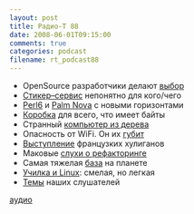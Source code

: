 ```yaml
---
layout: post
title: Радио-Т 88
date: 2008-06-01T09:15:00
comments: true
categories: podcast
filename: rt_podcast88
---
```


- OpenSource разработчики делают [выбор](http://www.osnews.com/story/19788)
- [Стикер–сервис](http://habrahabr.ru/blog/sup_fabrik/42888.html) непонятно для кого/чего
- [Perl6](http://www.linux.org.ru/view-message.jsp?msgid=2761603) и [Palm Nova](http://gadgets.compulenta.ru/358499/) с новыми горизонтами
- [Коробка](http://www.engadget.com/2008/05/27/sata-hdd-dock-becomes-mutant-card-reader-scares-pets/) для всего, что имеет байты
- Странный [компьютер из дерева](http://www.engadget.com/2008/05/27/suissa-carves-out-enlighten-desktop-pc/)
- Опасность от WiFi. Он их [губит](http://webplanet.ru/news/life/2008/05/30/wifi_allergic.html)
- [Выступление](http://webplanet.ru/news/security/2008/05/30/cyberfrance.html) французких хулиганов
- Маковые [слухи о рефакторинге](http://www.appleinsider.com/articles/08/05/30/apple_may_re_brand__mac_internet_service.html)
- Самая тяжелая [база](http://www.opennet.ru/opennews/art.shtml?num=16120) на планете
- [Училка и Linux](http://webplanet.ru/news/soft/2008/05/28/bashkir_linux.html): смелая, но легкая
- [Темы](http://radio-t.com/temi_dlja_vipuskov/temyi-dlya-88/) наших слушателей

[аудио](http://cdn.radio-t.com/rt_podcast88.mp3)
<audio src="http://cdn.radio-t.com/rt_podcast88.mp3" preload="none"></audio>

